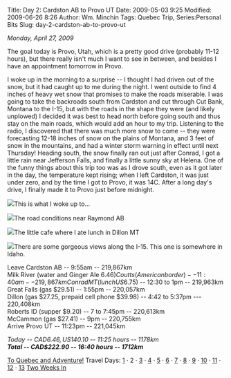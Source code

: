 Title: Day 2: Cardston AB to Provo UT
Date: 2009-05-03 9:25
Modified: 2009-06-26 8:26
Author: Wm. Minchin
Tags: Quebec Trip, Series:Personal Bits
Slug: day-2-cardston-ab-to-provo-ut

*Monday, April 27, 2009*

The goal today is Provo, Utah, which is a pretty good drive (probably
11-12 hours), but there really isn't much I want to see in between, and
besides I have an appointment tomorrow in Provo.

I woke up in the morning to a surprise -- I thought I had driven out of
the snow, but it had caught up to me during the night. I went outside to
find 4 inches of heavy wet snow that promises to make the roads
miserable. I was going to take the backroads south from Cardston and cut
through Cut Bank, Montana to the I-15, but with the roads in the shape
they were (and likely unplowed) I decided it was best to head north
before going south and thus stay on the main roads, which would add an
hour to my trip. Listening to the radio, I discovered that there was
much more snow to come -- they were forecasting 12-18 inches of snow on
the plains of Montana, and 3 feet of snow in the mountains, and had a
winter storm warning in effect until next Thursday! Heading south, the
snow finally ran out just after Conrad, I got a little rain near
Jefferson Falls, and finally a little sunny sky at Helena. One of the
funny things about this trip too was as I drove south, even as it got
later in the day, the temperature kept rising; when I left Cardston, it
was just under zero, and by the time I got to Provo, it was 14C. After a
long day's drive, I finally made it to Provo just before midnight.

![](http://1.bp.blogspot.com/_fWUoqQ2t4Js/Sf23ffeMQaI/AAAAAAAAA3U/tQGDRH_qwZA/s400/IMG_7052.jpg)This
is what I woke up to...

![](http://1.bp.blogspot.com/_fWUoqQ2t4Js/Sf23fSIsthI/AAAAAAAAA3c/bB0qaCzzBQ0/s400/IMG_7058.jpg)The
road conditions near Raymond AB

![](http://4.bp.blogspot.com/_fWUoqQ2t4Js/Sf23fs06rrI/AAAAAAAAA3k/WZrf29y226g/s400/IMG_7060.jpg)The
little cafe where I ate lunch in Dillon MT

![](http://3.bp.blogspot.com/_fWUoqQ2t4Js/Sf23fqGJPAI/AAAAAAAAA3s/ZohnCIuNk-o/s400/IMG_7069.jpg)There
are some gorgeous views along the I-15. This one is somewhere in Idaho.

Leave Cardston AB -- 9:55am -- 219,867km  
Milk River (water and Ginger Ale $6.46)  
Coutts (American border) -- 11:40am -- 219,867km  
Conrad MT (lunch US$6.75) -- 12:30 to 1pm -- 219,963km  
Great Falls (gas $29.51) -- 1:55pm -- 220,057km  
Dillon (gas $27.25, prepaid cell phone $39.98) -- 4:42 to 5:37pm ---
220,408km  
Roberts ID (supper $9.20) -- 7 to 7:45pm -- 220,613km  
McCammon (gas $27.41) -- 9pm -- 220,755km  
Arrive Provo UT -- 11:23pm -- 221,045km

*Today -- CAD$6.46, US$140.10 -- 11:25 hours -- 1178km*  
***Total -- CAD$222.90 -- 16:40 hours -- 1712km***

[To Quebec and
Adventure!](http://blog.minchin.ca/2009/04/to-quebec-and-adventure.html)
Travel Days:
[1](http://blog.minchin.ca/2009/05/day-1-edmonton-to-cardston.html) · 2
· [3](http://blog.minchin.ca/2009/05/day-3-provo-ut.html) ·
[4](http://blog.minchin.ca/2009/05/day-4-provo-ut-to-las-vegas-nv.html)
·
[5](http://blog.minchin.ca/2009/05/day-5-las-vegas-nv-to-san-diego-ca.html)
· [6](http://blog.minchin.ca/2009/05/day-6-san-diego-ca.html) ·
[7](http://blog.minchin.ca/2009/05/day-7-san-deigo-ca-to-mesa-az.html) ·
[8](http://blog.minchin.ca/2009/05/day-8-mesa-az-to-el-paso-tx.html) ·
[9](http://blog.minchin.ca/2009/05/day-9-el-paso-to-dallas-tx.html) ·
[10](http://blog.minchin.ca/2009/05/day-10-dallas-tx-to-texarkana-ar.html)
·
[11](http://blog.minchin.ca/2009/06/day-11-texarkana-ak-to-nashville-tn.html)
·
[12](http://blog.minchin.ca/2009/06/day-12-nashville-tn-to-erie-pa.html)
·
[13](http://blog.minchin.ca/2009/06/day-13-erie-pa-to-montreal-qc.html)
[Two Weeks
In](http://blog.minchin.ca/2009/06/two-weeks-in-life-in-quebec.html)
